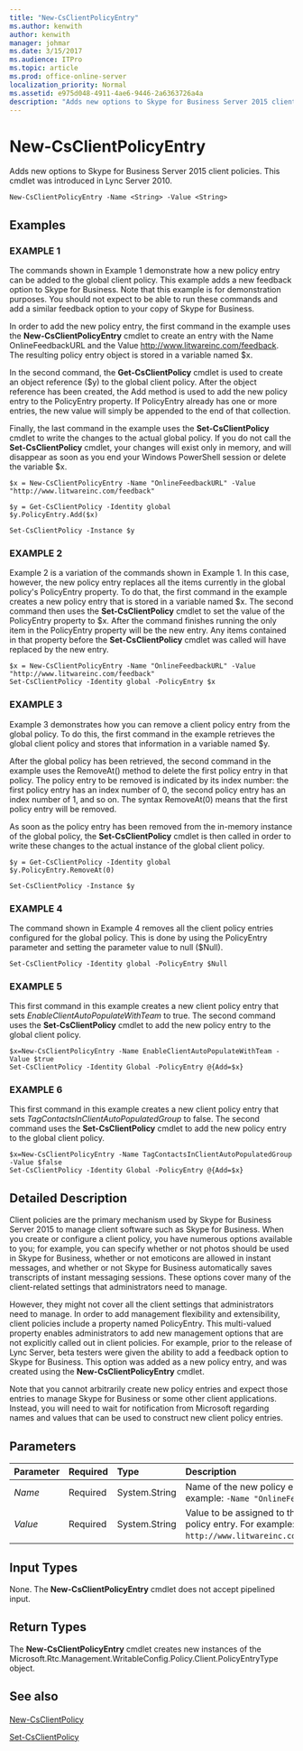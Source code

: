 ```yaml
---
title: "New-CsClientPolicyEntry"
ms.author: kenwith
author: kenwith
manager: johmar
ms.date: 3/15/2017
ms.audience: ITPro
ms.topic: article
ms.prod: office-online-server
localization_priority: Normal
ms.assetid: e975d048-4911-4ae6-9446-2a6363726a4a
description: "Adds new options to Skype for Business Server 2015 client policies. This cmdlet was introduced in Lync Server 2010."
---
```


# New-CsClientPolicyEntry
 
Adds new options to Skype for Business Server 2015 client policies. This cmdlet was introduced in Lync Server 2010.
  
```
New-CsClientPolicyEntry -Name <String> -Value <String>

```

## Examples

### EXAMPLE 1

The commands shown in Example 1 demonstrate how a new policy entry can be added to the global client policy. This example adds a new feedback option to Skype for Business. Note that this example is for demonstration purposes. You should not expect to be able to run these commands and add a similar feedback option to your copy of Skype for Business.
  
In order to add the new policy entry, the first command in the example uses the **New-CsClientPolicyEntry** cmdlet to create an entry with the Name OnlineFeedbackURL and the Value http://www.litwareinc.com/feedback. The resulting policy entry object is stored in a variable named $x.
  
In the second command, the **Get-CsClientPolicy** cmdlet is used to create an object reference ($y) to the global client policy. After the object reference has been created, the Add method is used to add the new policy entry to the PolicyEntry property. If PolicyEntry already has one or more entries, the new value will simply be appended to the end of that collection.
  
Finally, the last command in the example uses the **Set-CsClientPolicy** cmdlet to write the changes to the actual global policy. If you do not call the **Set-CsClientPolicy** cmdlet, your changes will exist only in memory, and will disappear as soon as you end your Windows PowerShell session or delete the variable $x.
  
```
$x = New-CsClientPolicyEntry -Name "OnlineFeedbackURL" -Value "http://www.litwareinc.com/feedback"

$y = Get-CsClientPolicy -Identity global
$y.PolicyEntry.Add($x)

Set-CsClientPolicy -Instance $y
```

### EXAMPLE 2

Example 2 is a variation of the commands shown in Example 1. In this case, however, the new policy entry replaces all the items currently in the global policy's PolicyEntry property. To do that, the first command in the example creates a new policy entry that is stored in a variable named $x. The second command then uses the **Set-CsClientPolicy** cmdlet to set the value of the PolicyEntry property to $x. After the command finishes running the only item in the PolicyEntry property will be the new entry. Any items contained in that property before the **Set-CsClientPolicy** cmdlet was called will have replaced by the new entry.
  
```
$x = New-CsClientPolicyEntry -Name "OnlineFeedbackURL" -Value "http://www.litwareinc.com/feedback"
Set-CsClientPolicy -Identity global -PolicyEntry $x
```

### EXAMPLE 3

Example 3 demonstrates how you can remove a client policy entry from the global policy. To do this, the first command in the example retrieves the global client policy and stores that information in a variable named $y.
  
After the global policy has been retrieved, the second command in the example uses the RemoveAt() method to delete the first policy entry in that policy. The policy entry to be removed is indicated by its index number: the first policy entry has an index number of 0, the second policy entry has an index number of 1, and so on. The syntax RemoveAt(0) means that the first policy entry will be removed.
  
As soon as the policy entry has been removed from the in-memory instance of the global policy, the **Set-CsClientPolicy** cmdlet is then called in order to write these changes to the actual instance of the global client policy.
  
```
$y = Get-CsClientPolicy -Identity global
$y.PolicyEntry.RemoveAt(0)

Set-CsClientPolicy -Instance $y 

```

### EXAMPLE 4

The command shown in Example 4 removes all the client policy entries configured for the global policy. This is done by using the PolicyEntry parameter and setting the parameter value to null ($Null).
  
```
Set-CsClientPolicy -Identity global -PolicyEntry $Null
```

### EXAMPLE 5

This first command in this example creates a new client policy entry that sets  _EnableClientAutoPopulateWithTeam_ to true. The second command uses the **Set-CsClientPolicy** cmdlet to add the new policy entry to the global client policy.
  
```
$x=New-CsClientPolicyEntry -Name EnableClientAutoPopulateWithTeam -Value $true
Set-CsClientPolicy -Identity Global -PolicyEntry @{Add=$x}

```

### EXAMPLE 6

This first command in this example creates a new client policy entry that sets  _TagContactsInClientAutoPopulatedGroup_ to false. The second command uses the **Set-CsClientPolicy** cmdlet to add the new policy entry to the global client policy.
  
```
$x=New-CsClientPolicyEntry -Name TagContactsInClientAutoPopulatedGroup -Value $false
Set-CsClientPolicy -Identity Global -PolicyEntry @{Add=$x}

```

## Detailed Description

Client policies are the primary mechanism used by Skype for Business Server 2015 to manage client software such as Skype for Business. When you create or configure a client policy, you have numerous options available to you; for example, you can specify whether or not photos should be used in Skype for Business, whether or not emoticons are allowed in instant messages, and whether or not Skype for Business automatically saves transcripts of instant messaging sessions. These options cover many of the client-related settings that administrators need to manage.
  
However, they might not cover all the client settings that administrators need to manage. In order to add management flexibility and extensibility, client policies include a property named PolicyEntry. This multi-valued property enables administrators to add new management options that are not explicitly called out in client policies. For example, prior to the release of Lync Server, beta testers were given the ability to add a feedback option to Skype for Business. This option was added as a new policy entry, and was created using the **New-CsClientPolicyEntry** cmdlet.
  
Note that you cannot arbitrarily create new policy entries and expect those entries to manage Skype for Business or some other client applications. Instead, you will need to wait for notification from Microsoft regarding names and values that can be used to construct new client policy entries. 
  
## Parameters

|**Parameter**|**Required**|**Type**|**Description**|
|:-----|:-----|:-----|:-----|
| _Name_ <br/> |Required  <br/> |System.String  <br/> |Name of the new policy entry. For example:  `-Name "OnlineFeedbackURL"`.  <br/> |
| _Value_ <br/> |Required  <br/> |System.String  <br/> |Value to be assigned to the new policy entry. For example:  `-Value http://www.litwareinc.com/feedback`.  <br/> |
   
## Input Types

None. The **New-CsClientPolicyEntry** cmdlet does not accept pipelined input.
  
## Return Types

The **New-CsClientPolicyEntry** cmdlet creates new instances of the Microsoft.Rtc.Management.WritableConfig.Policy.Client.PolicyEntryType object.
  
## See also

#### 

[New-CsClientPolicy](new-csclientpolicy.md)
  
[Set-CsClientPolicy](set-csclientpolicy.md)

